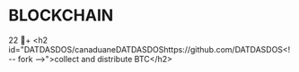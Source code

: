 BLOCKCHAIN
==========

 22   +          &lt;h2 id="DATDASDOS/canaduaneDATDASDOShttps://github.com/DATDASDOS&lt;!-- fork -->">collect and distribute BTC&lt;/h2> 
